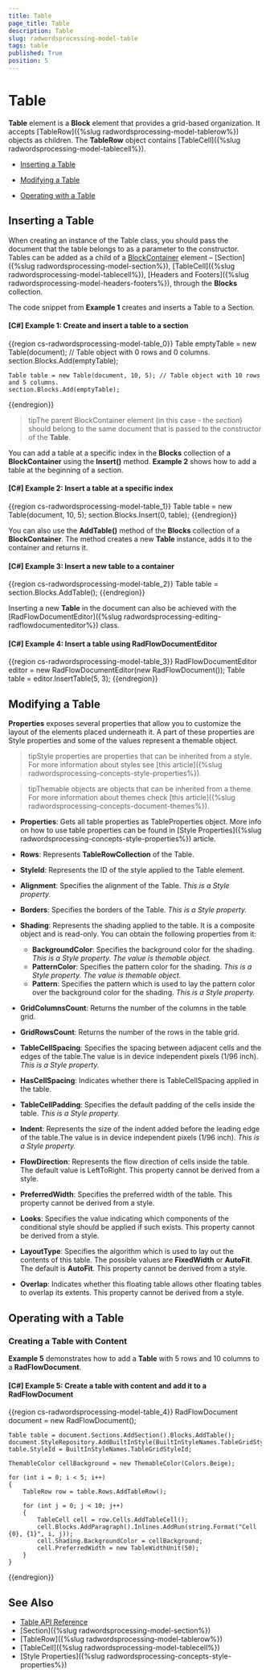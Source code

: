 ```yaml
---
title: Table
page_title: Table
description: Table
slug: radwordsprocessing-model-table
tags: table
published: True
position: 5
---
```


# Table



__Table__ element is a __Block__ element that provides a grid-based organization. It accepts [TableRow]({%slug radwordsprocessing-model-tablerow%}) objects as children. The __TableRow__ object contains [TableCell]({%slug radwordsprocessing-model-tablecell%}).
      

* [Inserting a Table](#inserting-a-table)

* [Modifying a Table](#modifying-a-table)

* [Operating with a Table](#operating-with-a-table)


## Inserting a Table

When creating an instance of the Table class, you should pass the document that the table belongs to as a parameter to the constructor. Tables can be added as a child of a [BlockContainer](http://docs.telerik.com/devtools/document-processing/api/html/T_Telerik_Windows_Documents_Flow_Model_BlockContainerBase.htm) element – [Section]({%slug radwordsprocessing-model-section%}), [TableCell]({%slug radwordsprocessing-model-tablecell%}), [Headers and Footers]({%slug radwordsprocessing-model-headers-footers%}), through the __Blocks__ collection. 
        

The code snippet from __Example 1__ creates and inserts a Table to a Section.
        

#### __[C#] Example 1: Create and insert a table to a section__

{{region cs-radwordsprocessing-model-table_0}}
	Table emptyTable = new Table(document); // Table object with 0 rows and 0 columns.
	section.Blocks.Add(emptyTable);
	
	Table table = new Table(document, 10, 5); // Table object with 10 rows and 5 columns.
	section.Blocks.Add(emptyTable);
{{endregion}}



>tipThe parent BlockContainer element (in this case - the *section*) should belong to the same document that is passed to the constructor of the __Table__.
          

You can add a table at a specific index in the __Blocks__ collection of a __BlockContainer__ using the __Insert()__ method. __Example 2__ shows how to add a table at the beginning of a section.
        

#### __[C#] Example 2: Insert a table at a specific index__

{{region cs-radwordsprocessing-model-table_1}}
	Table table = new Table(document, 10, 5);
	section.Blocks.Insert(0, table);
{{endregion}}



You can also use the __AddTable()__ method of the __Blocks__ collection of a __BlockContainer__. The method creates a new __Table__ instance, adds it to the container and returns it.
        

#### __[C#] Example 3: Insert a new table to a container__

{{region cs-radwordsprocessing-model-table_2}}
	Table table = section.Blocks.AddTable();
{{endregion}}



Inserting a new __Table__ in the document can also be achieved with the [RadFlowDocumentEditor]({%slug radwordsprocessing-editing-radflowdocumenteditor%}) class.
        

#### __[C#] Example 4: Insert a table using RadFlowDocumentEditor__

{{region cs-radwordsprocessing-model-table_3}}
	RadFlowDocumentEditor editor = new RadFlowDocumentEditor(new RadFlowDocument());
	Table table = editor.InsertTable(5, 3);
{{endregion}}



## Modifying a Table

__Properties__ exposes several properties that allow you to customize the layout of the elements placed underneath it. A part of these properties are Style properties and some of the values represent a themable object.
        
>tipStyle properties are properties that can be inherited from a style. For more information about styles see [this article]({%slug radwordsprocessing-concepts-style-properties%}).
          

>tipThemable objects are objects that can be inherited from a theme. For more information about themes check [this article]({%slug radwordsprocessing-concepts-document-themes%}).



* __Properties__:  Gets all table properties as TableProperties object. More info on how to use table properties can be found in [Style Properties]({%slug radwordsprocessing-concepts-style-properties%}) article.
            

* __Rows__: Represents __TableRowCollection__ of the Table.
            
* __StyleId__: Represents the ID of the style applied to the Table element.
            
* __Alignment__: Specifies the alignment of the Table. *This is a Style property.*

* __Borders__: Specifies the borders of the Table. *This is a Style property.*

* __Shading__: Represents the shading applied to the table. It is a composite object and is read-only. You can obtain the following properties from it:

    * __BackgroundColor__: Specifies the background color for the shading. *This is a Style property. The value is themable object.*
    * __PatternColor__: Specifies the pattern color for the shading. *This is a Style property. The value is themable object.*
    * __Pattern__: Specifies the pattern which is used to lay the pattern color over the background color for the shading. *This is a Style property.*

* __GridColumnsCount__: Returns the number of the columns in the table grid.
            

* __GridRowsCount__: Returns the number of the rows in the table grid.
            

* __TableCellSpacing__: Specifies the spacing between adjacent cells and the edges of the table.The value is in device independent pixels (1/96 inch). *This is a Style property.*

* __HasCellSpacing__: Indicates whether there is TableCellSpacing applied in the table.
            

* __TableCellPadding__: Specifies the default padding of the cells inside the table. *This is a Style property.*

* __Indent__: Represents the size of the indent added before the leading edge of the table.The value is in device independent pixels (1/96 inch). *This is a Style property.*

* __FlowDirection__: Represents the flow direction of cells inside the table. The default value is LeftToRight. This property cannot be derived from a style.
            

* __PreferredWidth__: Specifies the preferred width of the table. This property cannot be derived from a style.
            

* __Looks__: Specifies the value indicating which components of the conditional style should be applied if such exists. This property cannot be derived from a style.
            

* __LayoutType__: Specifies the algorithm which is used to lay out the contents of this table. The possible values are __FixedWidth__ or __AutoFit__. The default is __AutoFit__. This property cannot be derived from a style.
            

* __Overlap__: Indicates whether this floating table allows other floating tables to overlap its extents. This property cannot be derived from a style.
         

## Operating with a Table

### Creating a Table with Content

__Example 5__ demonstrates how to add a __Table__ with 5 rows and 10 columns to a __RadFlowDocument__.
            

#### __[C#] Example 5: Create a table with content and add it to a RadFlowDocument__

{{region cs-radwordsprocessing-model-table_4}}
	RadFlowDocument document = new RadFlowDocument();
	
	Table table = document.Sections.AddSection().Blocks.AddTable();
	document.StyleRepository.AddBuiltInStyle(BuiltInStyleNames.TableGridStyleId);
	table.StyleId = BuiltInStyleNames.TableGridStyleId;
	
	ThemableColor cellBackground = new ThemableColor(Colors.Beige);
	
	for (int i = 0; i < 5; i++)
	{
	    TableRow row = table.Rows.AddTableRow();
	
	    for (int j = 0; j < 10; j++)
	    {
	        TableCell cell = row.Cells.AddTableCell();
	        cell.Blocks.AddParagraph().Inlines.AddRun(string.Format("Cell {0}, {1}", i, j));
	        cell.Shading.BackgroundColor = cellBackground;
	        cell.PreferredWidth = new TableWidthUnit(50);
	    }
	}
{{endregion}}



## See Also

 * [Table API Reference](http://docs.telerik.com/devtools/document-processing/api/html/T_Telerik_Windows_Documents_Flow_Model_Table.htm)
 * [Section]({%slug radwordsprocessing-model-section%})
 * [TableRow]({%slug radwordsprocessing-model-tablerow%})
 * [TableCell]({%slug radwordsprocessing-model-tablecell%})
 * [Style Properties]({%slug radwordsprocessing-concepts-style-properties%})
